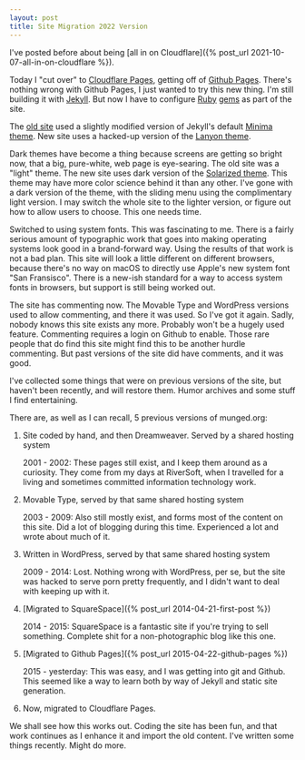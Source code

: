 ```yaml
---
layout: post
title: Site Migration 2022 Version
---
```


I've posted before about being [all in on Cloudflare]({% post_url 2021-10-07-all-in-on-cloudflare %}).

Today I "cut over" to [Cloudflare Pages](https://pages.cloudflare.com/), getting off
of [Github Pages](https://pages.github.com/). There's nothing wrong
with Github Pages, I just wanted to try this new thing.  I'm still building it with
[Jekyll](https://jekyllrb.com). But now I have to configure [Ruby](https://www.ruby-lang.org/en/)
[gems](https://rubygems.org) as part of the site.

The [old site](http://wookdev.github.io/) used a slightly modified version of Jekyll's default
[Minima theme](https://github.com/jekyll/minima). New site uses a hacked-up
version of the [Lanyon theme](https://github.com/poole/lanyon).

Dark themes have become a thing because screens are getting
so bright now, that a big, pure-white, web page is eye-searing.
The old site was a "light" theme.  The new site uses dark version of the
[Solarized theme](https://github.com/altercation/solarized).  This theme may
have more color science behind it than any other.  I've gone with a dark version
of the theme, with the sliding menu using the complimentary light version.
I may switch the whole site to the lighter version, or figure out how
to allow users to choose.  This one needs time.

Switched to using system fonts. This was fascinating to me.  There is a fairly
serious amount of typographic work that goes into making operating systems
look good in a brand-forward way.  Using the results of that work is not a
bad plan.  This site will look a little different on different browsers,
because there's no way
on macOS to directly use Apple's new system font "San Fransisco".
There is a new-ish standard for a way to access system fonts in browsers, but
support is still being worked out.

The site has commenting now.  The Movable Type and WordPress versions used to
allow commenting, and there it was used.  So I've got it again.  Sadly, nobody
knows this site exists any more.  Probably won't be a hugely used feature.
Commenting requires a login on Github to enable.  Those rare people that do
find this site might find this to be another hurdle commenting.  But past
versions of the site did have comments, and it was good.

I've collected some things that were on previous versions
of the site, but haven't been recently, and will restore them.
Humor archives and some stuff I find entertaining.

There are, as well as I can recall, 5 previous versions of munged.org:

1. Site coded by hand, and then Dreamweaver. Served by a shared hosting system
   
   2001 - 2002:  These pages still exist, and I keep them around as a curiosity. They
   come from my days at RiverSoft, when I travelled for a living and
   sometimes committed information technology work.

2. Movable Type, served by that same shared hosting system

   2003 - 2009: Also still mostly exist, and forms most of the content on this site.
   Did a lot of blogging during this time.  Experienced a lot and wrote
   about much of it.

3. Written in WordPress, served by that same shared hosting system

   2009 - 2014: Lost.  Nothing wrong with WordPress, per se, but the site
   was hacked to serve porn pretty frequently, and I didn't want to deal with
   keeping up with it.

5. [Migrated to SquareSpace]({% post_url 2014-04-21-first-post %})

   2014 - 2015: SquareSpace is a fantastic site
   if you're trying to sell something.  Complete shit for a non-photographic
   blog like this one.

6. [Migrated to Github Pages]({% post_url 2015-04-22-github-pages %})

   2015 - yesterday: This was easy, and I was getting into git and Github.
   This seemed like a way to learn both by way of Jekyll and static site
   generation.

7. Now, migrated to Cloudflare Pages.

We shall see how this works out.  Coding the site has been fun, and that work
continues as I enhance it and import the old content.  I've written
some things recently.  Might do more.